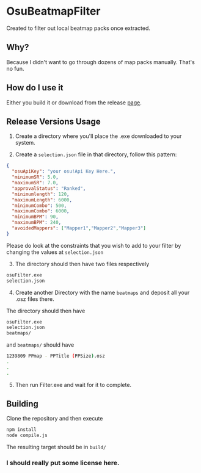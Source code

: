 # OsuBeatmapFilter

Created to filter out local beatmap packs once extracted.

## Why?

Because I didn't want to go through dozens of map packs manually. That's no fun.

## How do I use it

Either you build it or download from the release [page](https://github.com/XavierSchiller/OsuBeatmapFilter/releases).

## Release Versions Usage

1) Create a directory where you'll place the .exe downloaded to your system.

2) Create a `selection.json` file in that directory, follow this pattern:
```json
{
  "osuApiKey": "your osu!Api Key Here.",
  "minimumSR": 5.0,
  "maximumSR": 7.0,
  "approvalStatus": "Ranked", 
  "minimumlength": 120,
  "maximumLength": 6000,
  "minimumCombo": 500,
  "maximumCombo": 6000,
  "minimumBPM": 90,
  "maximumBPM": 240,
  "avoidedMappers": ["Mapper1","Mapper2","Mapper3"]
}
```
Please do look at the constraints that you wish to add to your filter by changing the values at `selection.json`

3) The directory should then have two files respectively

```bash
osuFilter.exe
selection.json
```

4) Create another Directory with the name `beatmaps` and deposit all your .osz files there.

The directory should then have

```bash
osuFilter.exe
selection.json
beatmaps/
```

and `beatmaps/` should have

```bash
1239809 PPmap - PPTitle (PPSize).osz
.
.
.
```

5) Then run Filter.exe and wait for it to complete. 


## Building

Clone the repository and then execute

```bash
npm install
node compile.js
```

The resulting target should be in `build/` 

### I should really put some license here.
